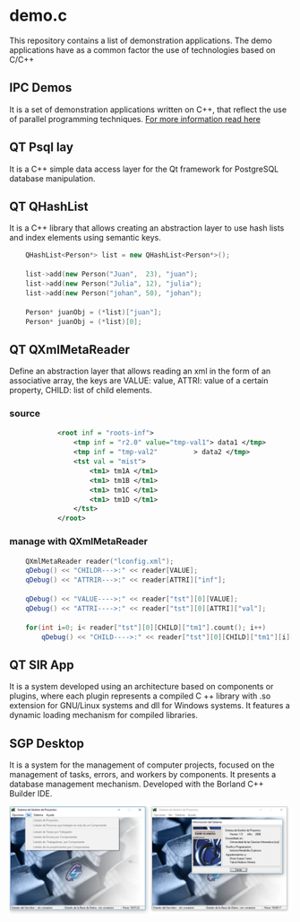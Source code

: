 # demo.c
This repository contains a list of demonstration applications. The demo applications have as a common factor the use of technologies based on C/C++


## IPC Demos 
It is a set of demonstration applications written on C++, that reflect the use of parallel programming techniques. [For more information read here](ipc_demos/docs/programacion.paralela-Lectores.Escritores.pdf)

## QT Psql lay
It is a C++ simple data access layer for the Qt framework for PostgreSQL database manipulation.

## QT QHashList
It is a C++ library that allows creating an abstraction layer to use hash lists and index elements using semantic keys.

```c++
	QHashList<Person*> list = new QHashList<Person*>();

	list->add(new Person("Juan",  23), "juan");
	list->add(new Person("Julia", 12), "julia");
	list->add(new Person("johan", 50), "johan");

	Person* juanObj = (*list)["juan"];
	Person* juanObj = (*list)[0];
```


## QT QXmlMetaReader
Define an abstraction layer that allows reading an xml in the form of an associative array, the keys are VALUE: value, ATTRI: value of a certain property, CHILD: list of child elements.

### source
```xml
			<root inf = "roots-inf"> 
				<tmp inf = "r2.0" value="tmp-val1"> data1 </tmp>
				<tmp inf = "tmp-val2"		  > data2 </tmp>
				<tst val = "mist"> 
					<tm1> tm1A </tm1>
					<tm1> tm1B </tm1>
					<tm1> tm1C </tm1>
					<tm1> tm1D </tm1>
				</tst>
			</root>
```
### manage with QXmlMetaReader
```c++
	QXmlMetaReader reader("lconfig.xml");
	qDebug() << "CHILDR--->:" << reader[VALUE];
	qDebug() << "ATTRIR--->:" << reader[ATTRI]["inf"];

	qDebug() << "VALUE---->:" << reader["tst"][0][VALUE];
	qDebug() << "ATTRI---->:" << reader["tst"][0][ATTRI]["val"];

	for(int i=0; i< reader["tst"][0][CHILD]["tm1"].count(); i++)
		qDebug() << "CHILD---->:" << reader["tst"][0][CHILD]["tm1"][i][VALUE];
```

## QT SIR App
It is a system developed using an architecture based on components or plugins, where each plugin represents a compiled C ++ library with .so extension for GNU/Linux systems and dll for Windows systems. It features a dynamic loading mechanism for compiled libraries.

## SGP Desktop
It is a system for the management of computer projects, focused on the management of tasks, errors, and workers by components. It presents a database management mechanism. Developed with the Borland C++ Builder IDE.

![Screenshot](sgp_desktop/Informacion/portada.png)


